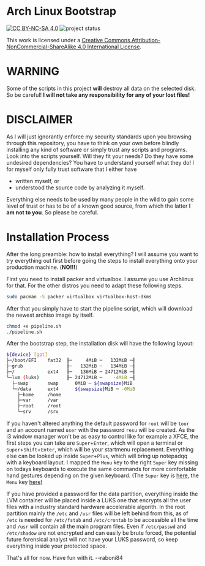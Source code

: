 # Arch Linux Bootstrap

[![CC BY-NC-SA 4.0][cc-by-nc-sa-shield]][cc-by-nc-sa] ![project status][status-shield]

This work is licensed under a
[Creative Commons Attribution-NonCommercial-ShareAlike 4.0 International License][cc-by-nc-sa].

[cc-by-nc-sa]: LICENSE
[cc-by-nc-sa-shield]: https://img.shields.io/badge/License-CC%20BY--NC--SA%204.0-informational.svg
[status-shield]: https://img.shields.io/badge/status-active%20development-green

# WARNING

Some of the scripts in this project **will** destroy all data on the selected disk. So be careful! **I will not take any responsibility for any of your lost files!**

# DISCLAIMER

As I will just ignorantly enforce my security standards upon you browsing through this repository, you have to think on your own before blindly installing any kind of software or simply trust any scripts and programs. Look into the scripts yourself. Will they fit your needs? Do they have some undesired dependencies? You have to understand yourself what they do! I for myself only fully trust software that I either have

  - written myself, or
  - understood the source code by analyzing it myself.

Everything else needs to be used by many people in the wild to gain some level of trust or has to be of a known good source, from which the latter **I am not to you**. So please be careful.

# Installation Process

After the long preamble: how to install everything? I will assume you want to try everything out first before going the steps to install everything onto your production machine. (**NO!!!**)

First you need to install packer and virtualbox. I assume you use Archlinux for that. For the other distros you need to adapt these following steps.

```bash
sudo pacman -S packer virtualbox virtualbox-host-dkms
```

After that you simply have to start the pipeline script, which will download the newest archiso image by itself.

```bash
chmod +x pipeline.sh
./pipeline.sh
```

After the bootstrap step, the installation disk will have the following layout:

```bash
${device} [gpt]
├─/boot/EFI    fat32  ╟─     4MiB ─   132MiB ─╢
├─grub                ╟─   132MiB ─   134MiB ─╢
├─/            ext4   ╟─   136MiB ─ 24712MiB ─╢
└─lvm (luks)          ╟─ 24712MiB ─    -4MiB ─╢
  ├─swap       swap      0MiB ─ ${swapsize}MiB
  └─/data      ext4      ${swapsize}MiB ─ -0MiB
    ├─home     /home
    ├─var      /var
    ├─root     /root
    └─srv      /srv
```

If you haven't altered anything the default password for `root` will be `toor` and an account named `user` with the password `resu` will be created. As the i3 window manager won't be as easy to control like for example a XFCE, the first steps you can take are `Super`+`Enter`, which will open a terminal or `Super`+`Shift`+`Enter`, which will be your startmenu replacement. Everything else can be looked up inside `Super`+`Plus`, which will bring up notepadqq with a keyboard layout. I mapped the `Menu` key to the right `Super` key missing on todays keyboards to execute the same commands for more comfortable hand gestures depending on the given keyboard. (The `Super` key is [here](https://en.wikipedia.org/wiki/Windows_key), the `Menu` key [here](https://en.wikipedia.org/wiki/Menu_key))

If you have provided a password for the data partition, everything inside the LVM container will be placed inside a LUKS one that encrypts all the user files with a industry standard hardware accelerable algorith. In the root partition mainly the `/etc` and `/usr` files will be left behind from this, as of `/etc` is needed for `/etc/fstab` and `/etc/crontab` to be accessible all the time and `/usr` will contain all the main program files. Even if `/etc/passwd` and `/etc/shadow` are not encrypted and can easily be brute forced, the potential future forensical analyst will not have your LUKS password, so keep everything inside your protected space.

That's all for now. Have fun with it. --raboni84
